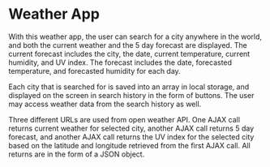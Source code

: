 # Weather App

With this weather app, the user can search for a city anywhere in the world, and both the current weather and the 5 day forecast are displayed. The current forecast includes the city, the date, current temperature, current humidity, and UV index. The forecast includes the date, forecasted temperature, and forecasted humidity for each day.
<br>

Each city that is searched for is saved into an array in local storage, and displayed on the screen in search history in the form of buttons. The user may access weather data from the search history as well.
<br>

Three different URLs are used from open weather API. One AJAX call returns current weather for selected city, another AJAX call returns 5 day forecast, and another AJAX call returns the UV index for the selected city based on the latitude and longitude retrieved from the first AJAX call. All returns are in the form of a JSON object.